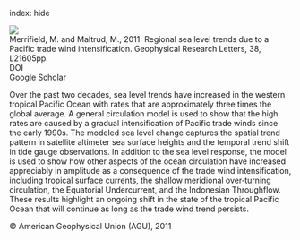 index: hide

<div class="Citation">
    <div class="Citation-thumb CitationThumb-linked"  data-href="https://doi.org/10.1029/2011gl049576">
      <img src="https://static.claimspace.cloud/climate-study-static/refs/thumbs/10/Merrifield_and_Maltrud_2011-thumb.png" />
    </div>

  <div class="Citation-body">
    <div class="Citation-text">Merrifield, M. and Maltrud, M., 2011: Regional sea level trends due to a Pacific trade wind intensification. <span class="Article-journal">Geophysical Research Letters, </span><span class="Article-volume">38, </span>L21605pp.</div>
    <div class="Citation-links">
      <div class="CitationLink" data-href="https://doi.org/10.1029/2011gl049576">
        <div class="CitationLink-icon CitationLink-Doi"></div>
        <div class="CitationLink-text">DOI</div>
      </div>
      <div class="CitationLink" data-href="https://scholar.google.com/scholar?q=10.1029/2011gl049576">
        <div class="CitationLink-icon CitationLink-Scholar"></div>
        <div class="CitationLink-text">Google Scholar</div>
      </div>
    </div>
  </div>
</div>

Over the past two decades, sea level trends have increased in the western tropical Pacific Ocean with rates that are approximately three times the global average. A general circulation model is used to show that the high rates are caused by a gradual intensification of Pacific trade winds since the early 1990s. The modeled sea level change captures the spatial trend pattern in satellite altimeter sea surface heights and the temporal trend shift in tide gauge observations. In addition to the sea level response, the model is used to show how other aspects of the ocean circulation have increased appreciably in amplitude as a consequence of the trade wind intensification, including tropical surface currents, the shallow meridional over‐turning circulation, the Equatorial Undercurrent, and the Indonesian Throughflow. These results highlight an ongoing shift in the state of the tropical Pacific Ocean that will continue as long as the trade wind trend persists.

<div class="Citation-copy">
&copy; American Geophysical Union (AGU), 2011
</div>
